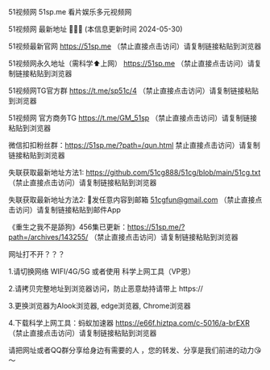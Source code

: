 51视频网 51sp.me 看片娱乐多元视频网

51视频网 最新地址 🍉🍉🍉 (本信息更新时间 2024-05-30)

51视频最新官网 https://51sp.me （禁止直接点击访问）请复制链接粘贴到浏览器

51视频网永久地址（需科学⬆️上网） https://51sp.me （禁止直接点击访问）请复制链接粘贴到浏览器

51视频网TG官方群 https://t.me/sp51c/4 （禁止直接点击访问）请复制链接粘贴到浏览器

51视频网 官方商务TG https://t.me/GM_51sp （禁止直接点击访问）请复制链接粘贴到浏览器

微信扣扣粉丝群：https://51sp.me/?path=/qun.html 禁止直接点击访问）请复制链接粘贴到浏览器

失联获取最新地址方法1: https://github.com/51cg888/51cg/blob/main/51cg.txt （禁止直接点击访问）请复制链接粘贴到浏览器

失联获取最新地址方法2: 📧发任意内容到邮箱 51cgfun@gmail.com （禁止直接点击访问）请复制链接粘贴到邮件App

《重生之我不是舔狗》456集已更新：https://51sp.me/?path=/archives/143255/ （禁止直接点击访问）请复制链接粘贴到浏览器

网址打不开？？？

1.请切换网络 WIFI/4G/5G 或者使用 科学上网工具（VP恩）

2.请拷贝完整地址到浏览器访问，防止恶意劫持请带上 https://

3.更换浏览器为Alook浏览器, edge浏览器, Chrome浏览器

4.下载科学上网工具：蚂蚁加速器 https://e66f.hiztpa.com/c-5016/a-brEXR （禁止直接点击访问）请复制链接粘贴到浏览器

请把网址或者QQ群分享给身边有需要的人 ，您的转发、分享是我们前进的动力😘～
